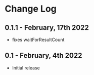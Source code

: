 # Change Log

## 0.1.1 - February, 17th 2022

- fixes waitForResultCount

## 0.1 - February, 4th 2022

- Initial release
